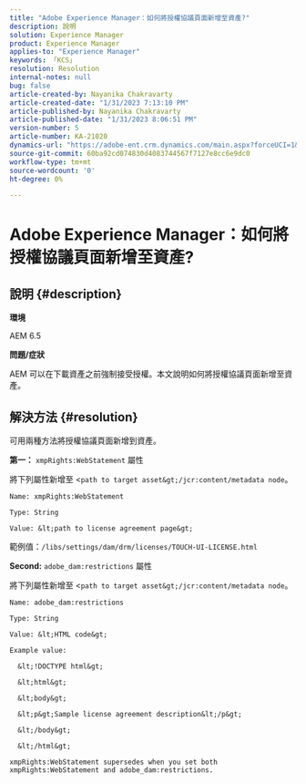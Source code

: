 ```yaml
---
title: "Adobe Experience Manager：如何將授權協議頁面新增至資產?"
description: 說明
solution: Experience Manager
product: Experience Manager
applies-to: "Experience Manager"
keywords: 「KCS」
resolution: Resolution
internal-notes: null
bug: false
article-created-by: Nayanika Chakravarty
article-created-date: "1/31/2023 7:13:10 PM"
article-published-by: Nayanika Chakravarty
article-published-date: "1/31/2023 8:06:51 PM"
version-number: 5
article-number: KA-21020
dynamics-url: "https://adobe-ent.crm.dynamics.com/main.aspx?forceUCI=1&pagetype=entityrecord&etn=knowledgearticle&id=dc6fd048-9ba1-ed11-aad1-6045bd0063aa"
source-git-commit: 60ba92cd074830d4083744567f7127e8cc6e9dc0
workflow-type: tm+mt
source-wordcount: '0'
ht-degree: 0%

---
```


# Adobe Experience Manager：如何將授權協議頁面新增至資產?

## 說明 {#description}


<b>環境</b>

AEM 6.5

<b>問題/症狀</b>

AEM 可以在下載資產之前強制接受授權。本文說明如何將授權協議頁面新增至資產。


## 解決方法 {#resolution}


可用兩種方法將授權協議頁面新增到資產。

<b>第一：</b> `xmpRights:WebStatement` 屬性

將下列屬性新增至 &lt;`path to target asset&gt;/jcr:content/metadata node`。


```
Name: xmpRights:WebStatement

Type: String

Value: &lt;path to license agreement page&gt;
```


範例值：`/libs/settings/dam/drm/licenses/TOUCH-UI-LICENSE.html`

<b>Second:</b> `adobe_dam:restrictions` 屬性

將下列屬性新增至 &lt;`path to target asset&gt;/jcr:content/metadata node`。


```
Name: adobe_dam:restrictions

Type: String

Value: &lt;HTML code&gt;
```



```
Example value:

  &lt;!DOCTYPE html&gt;

  &lt;html&gt;

  &lt;body&gt;

  &lt;p&gt;Sample license agreement description&lt;/p&gt;

  &lt;/body&gt;

  &lt;/html&gt; 

xmpRights:WebStatement supersedes when you set both xmpRights:WebStatement and adobe_dam:restrictions.
```



